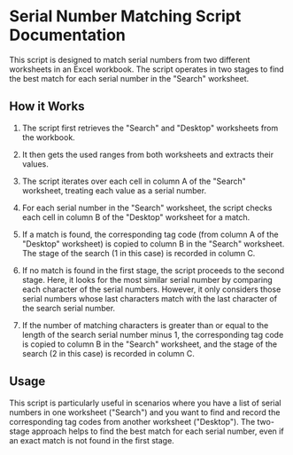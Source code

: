 # Serial Number Matching Script Documentation

This script is designed to match serial numbers from two different worksheets in an Excel workbook. The script operates in two stages to find the best match for each serial number in the "Search" worksheet.

## How it Works

1. The script first retrieves the "Search" and "Desktop" worksheets from the workbook.

2. It then gets the used ranges from both worksheets and extracts their values.

3. The script iterates over each cell in column A of the "Search" worksheet, treating each value as a serial number.

4. For each serial number in the "Search" worksheet, the script checks each cell in column B of the "Desktop" worksheet for a match.

5. If a match is found, the corresponding tag code (from column A of the "Desktop" worksheet) is copied to column B in the "Search" worksheet. The stage of the search (1 in this case) is recorded in column C.

6. If no match is found in the first stage, the script proceeds to the second stage. Here, it looks for the most similar serial number by comparing each character of the serial numbers. However, it only considers those serial numbers whose last characters match with the last character of the search serial number.

7. If the number of matching characters is greater than or equal to the length of the search serial number minus 1, the corresponding tag code is copied to column B in the "Search" worksheet, and the stage of the search (2 in this case) is recorded in column C.

## Usage

This script is particularly useful in scenarios where you have a list of serial numbers in one worksheet ("Search") and you want to find and record the corresponding tag codes from another worksheet ("Desktop"). The two-stage approach helps to find the best match for each serial number, even if an exact match is not found in the first stage.
